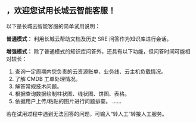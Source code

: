 ## ，欢迎您试用长城云智能客服！

以下是长城云智能客服的简单试用说明：

**普通模式：** 利用长城云帮助文档及历史 SRE 问答作为知识库进行会话。

**增强模式：** 除了普通模式的知识库问答外，还具有以下功能，但问答时间可能相对较长：

1. 查询一定周期内您负责的云资源账单、业务线、云主机负载情况。
2. 了解 CMDB 工单处理情况。
3. 解答常规技术问题。
4. 根据查询数据绘制柱状图、线状图、饼图、表格。
5. 依据用户上传/粘贴的图片进行问题排查。
   ……

若在试用过程中遇到无法回答的问题，可输入“转人工”转接人工服务。
